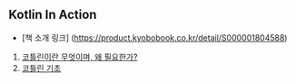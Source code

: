 ## Kotlin In Action

- [책 소개 링크] (https://product.kyobobook.co.kr/detail/S000001804588)

1. [코틀린이란 무엇이며, 왜 필요한가?](./src/main/kotlin/chap01/Summary.md)
2. [코틀린 기초](./src/main/kotlin/chap02/Summary.md)
